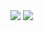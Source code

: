 <img src="https://img.shields.io/badge/spring-20232a?style=for-the-badge&logo=spring&logoColor=#6DB33F"/>

<img src="https://img.shields.io/badge/react-20232a.svg?style=for-the-badge&logo=react&logoColor=61DAFB" />
